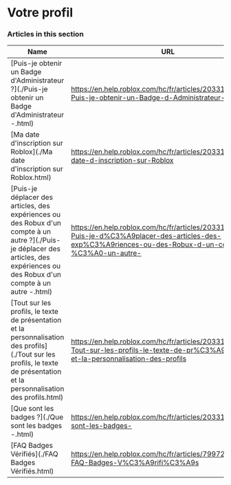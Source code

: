 # Votre profil  
### Articles in this section
Name|URL
-|-
[Puis-je obtenir un Badge d'Administrateur ?](./Puis-je obtenir un Badge d'Administrateur -.html) |https://en.help.roblox.com/hc/fr/articles/203312360-Puis-je-obtenir-un-Badge-d-Administrateur-
[Ma date d'inscription sur Roblox](./Ma date d'inscription sur Roblox.html) |https://en.help.roblox.com/hc/fr/articles/203313060-Ma-date-d-inscription-sur-Roblox
[Puis-je déplacer des articles, des expériences ou des Robux d'un compte à un autre ?](./Puis-je déplacer des articles, des expériences ou des Robux d'un compte à un autre -.html) |https://en.help.roblox.com/hc/fr/articles/203313090-Puis-je-d%C3%A9placer-des-articles-des-exp%C3%A9riences-ou-des-Robux-d-un-compte-%C3%A0-un-autre-
[Tout sur les profils, le texte de présentation et la personnalisation des profils](./Tout sur les profils, le texte de présentation et la personnalisation des profils.html) |https://en.help.roblox.com/hc/fr/articles/203313660-Tout-sur-les-profils-le-texte-de-pr%C3%A9sentation-et-la-personnalisation-des-profils
[Que sont les badges ?](./Que sont les badges -.html) |https://en.help.roblox.com/hc/fr/articles/203313620-Que-sont-les-badges-
[FAQ Badges Vérifiés](./FAQ Badges Vérifiés.html) |https://en.help.roblox.com/hc/fr/articles/7997207259156-FAQ-Badges-V%C3%A9rifi%C3%A9s